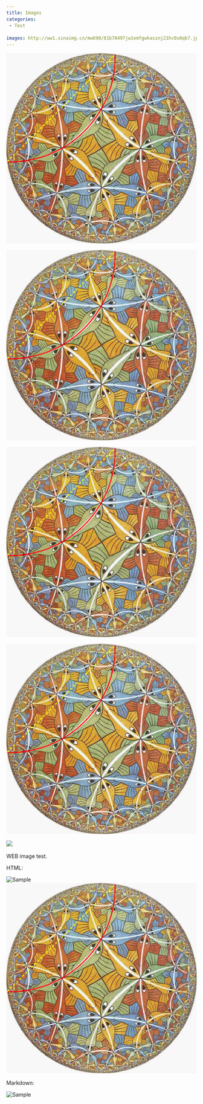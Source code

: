 ```yaml
---
title: Images
categories:
 - Test

images: http://ww1.sinaimg.cn/mw690/81b78497jw1emfgwkasznj21hc0u0qb7.jpg
---
```





![Poincare Disk Model-1](/assets/images/Poincare_disk_model.png)

![Poincare Disk Model-2](./assets/images/Poincare_disk_model.png)

![Poincare Disk Model-3](../assets/images/Poincare_disk_model.png)

![Poincare Disk Model-4](https://github.com/oudeng/oudeng.github.io/blob/master/assets/images/Poincare_disk_model.png)

<img class="centered" src="https://www.mathjax.org/badge/mj-logo.svg" />

WEB image test.

HTML:

<img src="http://ww1.sinaimg.cn/mw690/81b78497jw1emfgwkasznj21hc0u0qb7.jpg" alt="Sample" title="サンプル">
<img class="centered" src="https://github.com/oudeng/oudeng.github.io/blob/master/assets/images/Poincare_disk_model.png" />


Markdown:

![Sample](http://ww1.sinaimg.cn/mw690/81b78497jw1emfgwkasznj21hc0u0qb7.jpg)



